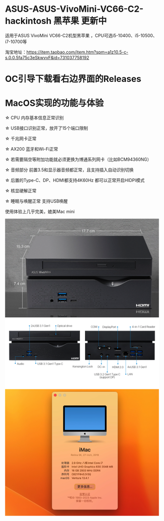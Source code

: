 # ASUS-ASUS-VivoMini-VC66-C2-hackintosh 黑苹果 更新中

适用于ASUS VivoMini VC66-C2机型黑苹果 ，CPU可选i5-10400、i5-10500、i7-10700等

淘宝地址：https://item.taobao.com/item.htm?spm=a1z10.5-c-s.0.0.5fa75c3eSkwvvF&id=731037758192

# OC引导下载看右边界面的Releases


# MacOS实现的功能与体验

☆ CPU 内存基本信息正常识别

☆ USB接口识别正常，放开了15个端口限制

☆ 千兆网卡正常

☆ AX200 蓝牙和Wi-Fi正常

☆ 若需要隔空等附加功能就必须更换为博通系列网卡（比如BCM94360NG）

☆ 音频部分 前置3.5和显示器音频都正常，且支持插入自动识别切换

☆ 后置的Type-C、DP、HDMI都支持4K60Hz 都可以正常开启HIDPI模式

☆ 核显硬解正常

☆ 睡眠与唤醒正常 支持USB唤醒 

使用体验上几乎完美，媲美Mac mini

![](https://github.com/Xmingbai/ASUS-ASUS-VivoMini-VC66-C2-hackintosh/blob/main/1.png)
![](https://github.com/Xmingbai/ASUS-ASUS-VivoMini-VC66-C2-hackintosh/blob/main/2.png)
![](https://github.com/Xmingbai/ASUS-ASUS-VivoMini-VC66-C2-hackintosh/blob/main/3.png)



